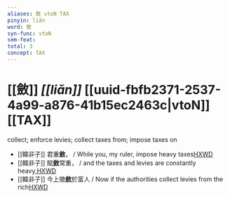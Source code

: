 ```yaml
---
aliases: 斂 vtoN TAX
pinyin: liǎn
word: 斂
syn-func: vtoN
sem-feat: 
total: 3
concept: TAX 
---
```

# [[斂]] *[[liǎn]]*  [[uuid-fbfb2371-2537-4a99-a876-41b15ec2463c|vtoN]] [[TAX]]
collect; enforce levies; collect taxes from; impose taxes on
 - [[韓非子]] 君重**斂**， / While you, my ruler, impose heavy taxes[HXWD](https://hxwd.org/textview.html?location=KR3c0005_tls_034-19a.2)
 - [[韓非子]] 賦**斂**常重， / and the taxes and levies are constantly heavy,[HXWD](https://hxwd.org/textview.html?location=KR3c0005_tls_046-30a.6)
 - [[韓非子]] 今上徵**斂**於富人 / Now if the authorities collect levies from the rich[HXWD](https://hxwd.org/textview.html?location=KR3c0005_tls_050-12a.4)